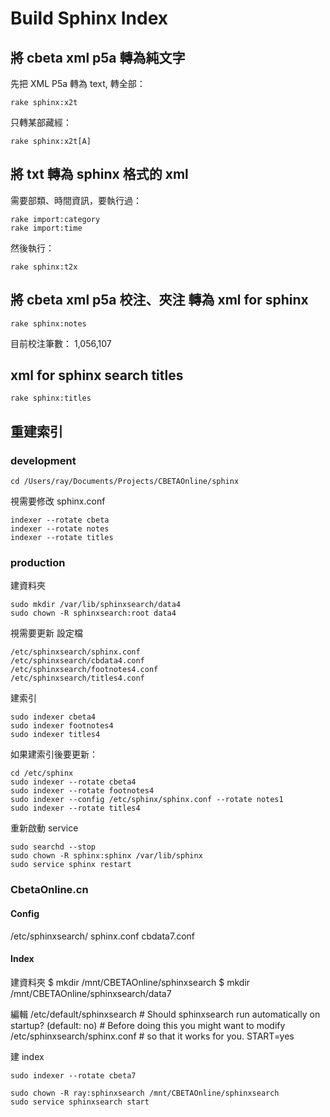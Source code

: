 # Build Sphinx Index

## 將 cbeta xml p5a 轉為純文字

先把 XML P5a 轉為 text, 轉全部：

    rake sphinx:x2t

只轉某部藏經：

    rake sphinx:x2t[A]

## 將 txt 轉為 sphinx 格式的 xml

需要部類、時間資訊，要執行過：

    rake import:category
    rake import:time

然後執行：

    rake sphinx:t2x

## 將 cbeta xml p5a 校注、夾注 轉為 xml for sphinx

    rake sphinx:notes

目前校注筆數： 1,056,107

## xml for sphinx search titles

    rake sphinx:titles

## 重建索引

### development

    cd /Users/ray/Documents/Projects/CBETAOnline/sphinx

視需要修改 sphinx.conf

    indexer --rotate cbeta
    indexer --rotate notes
    indexer --rotate titles

### production

建資料夾

    sudo mkdir /var/lib/sphinxsearch/data4
    sudo chown -R sphinxsearch:root data4

視需要更新 設定檔

    /etc/sphinxsearch/sphinx.conf
    /etc/sphinxsearch/cbdata4.conf
    /etc/sphinxsearch/footnotes4.conf
    /etc/sphinxsearch/titles4.conf

建索引

    sudo indexer cbeta4
    sudo indexer footnotes4
    sudo indexer titles4

如果建索引後要更新：

    cd /etc/sphinx
    sudo indexer --rotate cbeta4
    sudo indexer --rotate footnotes4
    sudo indexer --config /etc/sphinx/sphinx.conf --rotate notes1
    sudo indexer --rotate titles4

重新啟動 service

    sudo searchd --stop
    sudo chown -R sphinx:sphinx /var/lib/sphinx
    sudo service sphinx restart

### CbetaOnline.cn

#### Config

/etc/sphinxsearch/
sphinx.conf
cbdata7.conf

#### Index

建資料夾
    $ mkdir /mnt/CBETAOnline/sphinxsearch
    $ mkdir /mnt/CBETAOnline/sphinxsearch/data7

編輯 /etc/default/sphinxsearch
    # Should sphinxsearch run automatically on startup? (default: no)
    # Before doing this you might want to modify /etc/sphinxsearch/sphinx.conf
    # so that it works for you.
    START=yes

建 index

    sudo indexer --rotate cbeta7

    sudo chown -R ray:sphinxsearch /mnt/CBETAOnline/sphinxsearch
    sudo service sphinxsearch start
